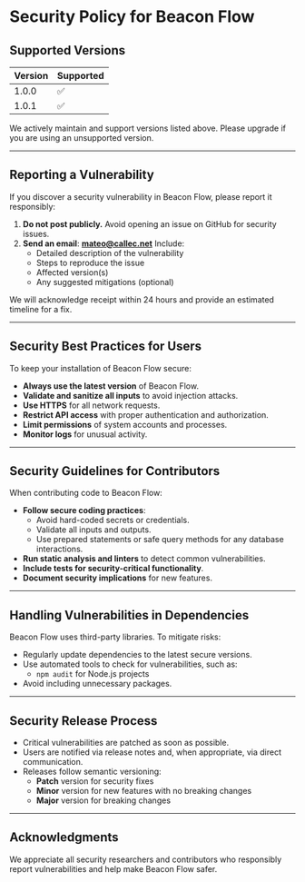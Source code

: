 # Security Policy for Beacon Flow

## Supported Versions

| Version | Supported          |
|---------|--------------------|
| 1.0.0   | :white_check_mark: |
| 1.0.1   | :white_check_mark: |

We actively maintain and support versions listed above. Please upgrade if you are using an unsupported version.

---

## Reporting a Vulnerability

If you discover a security vulnerability in Beacon Flow, please report it responsibly:

1. **Do not post publicly.** Avoid opening an issue on GitHub for security issues.
2. **Send an email**:
   **mateo@callec.net**
   Include:
   - Detailed description of the vulnerability
   - Steps to reproduce the issue
   - Affected version(s)
   - Any suggested mitigations (optional)

We will acknowledge receipt within 24 hours and provide an estimated timeline for a fix.

---

## Security Best Practices for Users

To keep your installation of Beacon Flow secure:

- **Always use the latest version** of Beacon Flow.
- **Validate and sanitize all inputs** to avoid injection attacks.
- **Use HTTPS** for all network requests.
- **Restrict API access** with proper authentication and authorization.
- **Limit permissions** of system accounts and processes.
- **Monitor logs** for unusual activity.

---

## Security Guidelines for Contributors

When contributing code to Beacon Flow:

- **Follow secure coding practices**:
  - Avoid hard-coded secrets or credentials.
  - Validate all inputs and outputs.
  - Use prepared statements or safe query methods for any database interactions.
- **Run static analysis and linters** to detect common vulnerabilities.
- **Include tests for security-critical functionality**.
- **Document security implications** for new features.

---

## Handling Vulnerabilities in Dependencies

Beacon Flow uses third-party libraries. To mitigate risks:

- Regularly update dependencies to the latest secure versions.
- Use automated tools to check for vulnerabilities, such as:
  - `npm audit` for Node.js projects
- Avoid including unnecessary packages.

---

## Security Release Process

- Critical vulnerabilities are patched as soon as possible.
- Users are notified via release notes and, when appropriate, via direct communication.
- Releases follow semantic versioning:
  - **Patch** version for security fixes
  - **Minor** version for new features with no breaking changes
  - **Major** version for breaking changes

---

## Acknowledgments

We appreciate all security researchers and contributors who responsibly report vulnerabilities and help make Beacon Flow safer.

